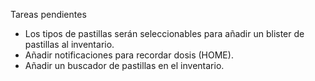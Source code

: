 Tareas pendientes

- Los tipos de pastillas serán seleccionables para añadir un blister de pastillas al inventario.
- Añadir notificaciones para recordar dosis (HOME).
- Añadir un buscador de pastillas en el inventario.